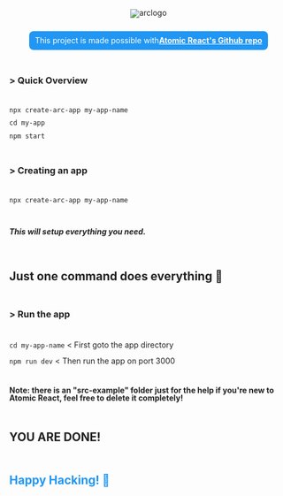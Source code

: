 <div align="center">
  <img alt="arclogo" src="https://cloud.githubusercontent.com/assets/3068563/23199029/55e9d55a-f8aa-11e6-91a2-74b82db3813c.png">
  </div>
<p class="title" align="center">This project is made possible with <a href="https://github.com/diegohaz/arc"> Atomic React's Github repo</a></p>

### > Quick Overview

```
npx create-arc-app my-app-name

cd my-app

npm start
```

### > Creating an app

`npx create-arc-app my-app-name`

##### This will setup everything you need.

## Just one command does everything 🚀

### > Run the app

`cd my-app-name`
< First goto the app directory
<br>
<br>
`npm run dev` < Then run the app on port 3000

**Note: there is an "src-example" folder just for the help if you're new to Atomic React, feel free to delete it completely!**

## YOU ARE DONE!

<h2 style="color: #2196F3">Happy Hacking! 🚀</h2>

<style>
body{
    display: flex;
    flex-direction: column;
    gap: 10px;
    align-items: left;
    line-height: 1;
    color: #212121;
}
img{
    pointer-events: none;
}
a {
    font-weight: 700;
    color: inherit !important;
}
.title {
    display: flex;
    align-self:center;
    line-height: 1;
    color: white;
    width: fit-content;
    padding: 10px;
    background: #2196F3;
    border-radius: 8px;
}

.help {
    padding: 20px;
    display: flex;
    flex-direction: column;
    width: 100%;
    height: fit-content;
    justify-content: center;
    background: lightgray;
    color: #212121;
}

</style>
